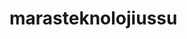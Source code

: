 # marasteknolojiussu

<!-- +++link sonlarındaki html uzantılarının kaldırılması 
<!-- 
site canlıya taşınınca google analitics eklenmeli


seo ile ilgili bilgi ve geliştirme istenmeli


kariyer alanında svg yükledim. 671 kb /297b

backend developer yol haritası eklenecek
mobil app developer eklenecek. saniye hanımda
tasarım ux eklenecek erkan beyde
nodejs developer eklenmeli


Linkedin paylaşımları için hakan beye banner çizdirelim


++ YOUTUBE SAYFASI AÇALIM EMRE BEY



-->

